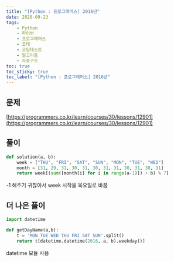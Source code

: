 ```yaml
---
title: "[Python : 프로그래머스] 2016년"
date: 2020-09-23
tags:
    - Python
    - 파이썬
    - 프로그래머스
    - 코테
    - 코딩테스트
    - 알고리즘
    - 자료구조
toc: true
toc_sticky: true
toc_label: "[Python : 프로그래머스] 2016년"
---
```

## 문제
[https://programmers.co.kr/learn/courses/30/lessons/12901](https://programmers.co.kr/learn/courses/30/lessons/12901)
## 풀이
```python
def solution(a, b):
    week = ["THU", "FRI", "SAT", "SUN", "MON", "TUE", "WED"]
    month = [31, 29, 31, 30, 31, 30, 31, 31, 30, 31, 30, 31]
    return week[(sum([month[i] for i in range(a-1)]) + b) % 7]
```
-1 해주기 귀찮아서 week 시작을 목요일로 바꿈  
  
## 더 나은 풀이
```python
import datetime

def getDayName(a,b):
    t = 'MON TUE WED THU FRI SAT SUN'.split()
    return t[datetime.datetime(2016, a, b).weekday()]
```
datetime 모듈 사용